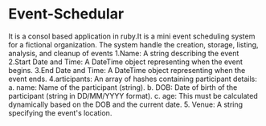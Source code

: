 # Event-Schedular
It is a consol based application in ruby.It is a  mini event scheduling system for a fictional organization. The system handle the creation, storage, listing, analysis, and cleanup of events
1.Name: A string describing the event
2.Start Date and Time: A DateTime object representing when the event begins.
3.End Date and Time: A DateTime object representing when the event ends.
4.articipants: An array of hashes containing participant details:
  a. name: Name of the participant (string).
  b. DOB: Date of birth of the participant (string in DD/MM/YYYY format).
  c. age: This must be calculated dynamically based on the DOB and the current date.
5. Venue: A string specifying the event's location.  
